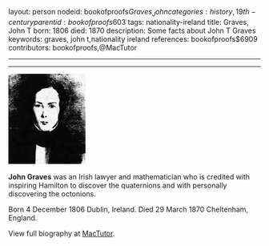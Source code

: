 layout: person
nodeid: bookofproofs$Graves_John
categories: history,19th-century
parentid: bookofproofs$603
tags: nationality-ireland
title: Graves, John T
born: 1806
died: 1870
description: Some facts about John T Graves
keywords: graves, john t,nationality ireland
references: bookofproofs$6909
contributors: bookofproofs,@MacTutor

---


---

![Graves_John.jpg](https://github.com/bookofproofs/bookofproofs.github.io/blob/main/_sources/_assets/images/portraits/Graves_John.jpg?raw=true)

**John Graves** was an Irish lawyer and mathematician who is credited with inspiring Hamilton to discover the quaternions and with personally discovering the octonions.

Born 4 December 1806 Dublin, Ireland. Died 29 March 1870 Cheltenham, England.


View full biography at [MacTutor](https://mathshistory.st-andrews.ac.uk/Biographies/Graves_John/).